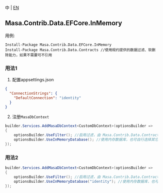 中 | [EN](README.md)

## Masa.Contrib.Data.EFCore.InMemory

用例:

``` powershelll
Install-Package Masa.Contrib.Data.EFCore.InMemory
Install-Package Masa.Contrib.Data.Contracts //使用规约提供的数据过滤、软删除能力，如果不需要可不引用
```

### 用法1

1. 配置appsettings.json

``` appsettings.json
{
  "ConnectionStrings": {
    "DefaultConnection": "identity"
  }
}
```

2. 注册`MasaDbContext`

``` C#
builder.Services.AddMasaDbContext<CustomDbContext>(optionsBuilder =>
{
    optionsBuilder.UseFilter(); //启用过滤，由 Masa.Contrib.Data.Contracts 提供
    optionsBuilder.UseInMemoryDatabase(); //使用内存数据库，也可自行选择其它实现
});
```

### 用法2

``` C#
builder.Services.AddMasaDbContext<CustomDbContext>(optionsBuilder =>
{
    optionsBuilder.UseFilter(); //启用过滤，由 Masa.Contrib.Data.Contracts 提供
    optionsBuilder.UseInMemoryDatabase("identity"); //使用内存数据库，也可自行选择其它实现
});
```